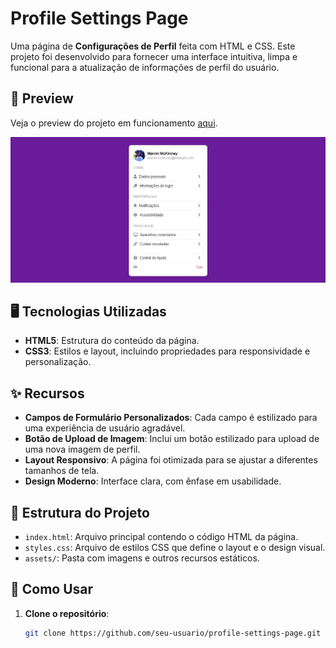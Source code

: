 # Profile Settings Page

Uma página de **Configurações de Perfil** feita com HTML e CSS. Este projeto foi desenvolvido para fornecer uma interface intuitiva, limpa e funcional para a atualização de informações de perfil do usuário.

## 🔗 Preview
Veja o preview do projeto em funcionamento [aqui](https://tiagoalves1212.github.io/profile-settings/).

![Preview da Página](img/profile-settings.jpg)

## 🖥️ Tecnologias Utilizadas
- **HTML5**: Estrutura do conteúdo da página.
- **CSS3**: Estilos e layout, incluindo propriedades para responsividade e personalização.

## ✨ Recursos
- **Campos de Formulário Personalizados**: Cada campo é estilizado para uma experiência de usuário agradável.
- **Botão de Upload de Imagem**: Inclui um botão estilizado para upload de uma nova imagem de perfil.
- **Layout Responsivo**: A página foi otimizada para se ajustar a diferentes tamanhos de tela.
- **Design Moderno**: Interface clara, com ênfase em usabilidade.

## 📂 Estrutura do Projeto
- `index.html`: Arquivo principal contendo o código HTML da página.
- `styles.css`: Arquivo de estilos CSS que define o layout e o design visual.
- `assets/`: Pasta com imagens e outros recursos estáticos.

## 🚀 Como Usar
1. **Clone o repositório**: 
   ```bash
   git clone https://github.com/seu-usuario/profile-settings-page.git
